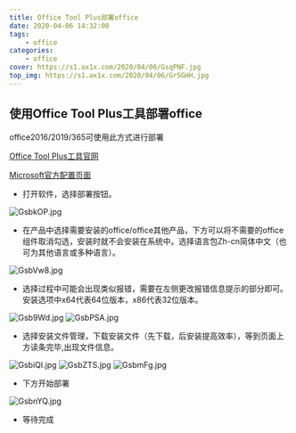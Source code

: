 ```yaml
---
title: Office Tool Plus部署office
date: 2020-04-06 14:32:00
tags:
    - office
categories: 
    - office
cover: https://s1.ax1x.com/2020/04/06/GsqPNF.jpg
top_img: https://s1.ax1x.com/2020/04/06/Gr5GHH.jpg
---
```


## 使用Office Tool Plus工具部署office

office2016/2019/365可使用此方式进行部署


[Office Tool Plus工具官网](https://otp.landian.vip/zh-cn/)

[Microsoft官方配置页面](https://config.office.com/)

- 打开软件，选择部署按钮。

![GsbkOP.jpg](https://s1.ax1x.com/2020/04/06/GsbkOP.jpg)

- 在产品中选择需要安装的office/office其他产品，下方可以将不需要的office组件取消勾选，安装时就不会安装在系统中。选择语言包Zh-cn简体中文（也可为其他语言或多种语言）。

![GsbVw8.jpg](https://s1.ax1x.com/2020/04/06/GsbVw8.jpg)

- 选择过程中可能会出现类似报错，需要在左侧更改报错信息提示的部分即可。安装选项中x64代表64位版本，x86代表32位版本。

![Gsb9Wd.jpg](https://s1.ax1x.com/2020/04/06/Gsb9Wd.jpg)
![GsbPSA.jpg](https://s1.ax1x.com/2020/04/06/GsbPSA.jpg)

- 选择安装文件管理，下载安装文件（先下载，后安装提高效率），等到页面上方读条完毕,出现文件信息。

![GsbiQI.jpg](https://s1.ax1x.com/2020/04/06/GsbiQI.jpg)
![GsbZTS.jpg](https://s1.ax1x.com/2020/04/06/GsbZTS.jpg)
![GsbmFg.jpg](https://s1.ax1x.com/2020/04/06/GsbmFg.jpg)

- 下方开始部署

![GsbnYQ.jpg](https://s1.ax1x.com/2020/04/06/GsbnYQ.jpg)

- 等待完成
